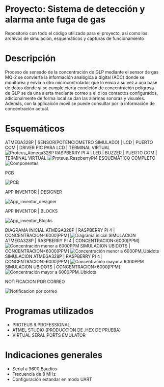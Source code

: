 # Proyecto: Sistema de detección y alarma ante fuga de gas
Repositorio con todo el código utilizado para el proyecto, así como los archivos de simulación, esquemáticos y capturas de funcionamiento
# Descripción
Proceso de sensado de la concentración de GLP mediante el sensor de gas MQ-2 se convierte la información analógica a digital (ADC) donde se monitorea y envía a otro microcontrolador que lo envía  a su vez a una base de datos donde si se cumple cierta condición de concentración peligrosa de GLP se da una alerta mediante correo a el o los contactos configurados, adicionalmente de forma local se dan las alarmas sonoras y visuales. Además, con la aplicaicón movil se puede consultar por la información de concentración actual.
# Esquemáticos
ATMEGA328P | SENSOR(POTENCIOMETRO SIMULADO) | LCD | PUERTO COM | DRIVER PIC PARA LCD | TERMINAL VIRTUAL
![Proteus_Atmega328P](https://user-images.githubusercontent.com/89809182/150249223-a9a82c03-db6e-4e3f-96e3-ba627c54beee.JPG)
RASPBERRY PI 4 | LED | BUZZER | PUERTO COM | TERMINAL VIRTUAL
![Proteus_RaspberryPi4](https://user-images.githubusercontent.com/89809182/150249245-3df12490-9ab0-4cc7-9f15-3ff802ab8145.JPG)
ESQUEMÁTICO COMPLETO
![Componentes](https://user-images.githubusercontent.com/64044895/150248963-5c36fd1f-796c-4cfc-a283-6c30e9e1a3a8.png)


PCB

![PCB](https://user-images.githubusercontent.com/64044895/149861771-b11b0451-07d5-4136-aa02-7eb56bf832ba.png)

APP INVENTOR | DESIGNER

![App_inventor_designer](https://user-images.githubusercontent.com/89809182/150061427-fdcec9fe-dfcf-4401-9c76-4183adcef6c7.JPG)

APP INVENTOR | BLOCKS

![App_inventor_Blocks](https://user-images.githubusercontent.com/89809182/150061423-c9ed1e6c-01f4-4edc-a861-1e3b16cb3298.JPG)

DIAGRAMA INICIAL ATMEGA328P | RASPBERRY PI 4 | CONCENTRACION<6000[PPM]
![Diagrama inicial](https://user-images.githubusercontent.com/89809182/150015160-7ec2cca8-eb9f-4c6d-846e-64f4e1262321.JPG)
SIMULACION ATMEGA328P | RASPBERRY PI 4 | CONCENTRACION<6000[PPM]
![Concentración menor a 6000PPM](https://user-images.githubusercontent.com/89809182/150015173-232650d2-fece-4630-9c1b-69e33936eeec.JPG)
SIMULACION UBIDOTS | CONCENTRACION<6000[PPM]
![Concentración menor a 6000PM_Ubidots](https://user-images.githubusercontent.com/89809182/150015181-61ab72ba-8f38-44f7-a210-7c3009040323.JPG)
SIMULACION ATMEGA328P | RASPBERRY PI 4 | CONCENTRACION>6000[PPM]
![Concentración mayor a 6000PPM](https://user-images.githubusercontent.com/89809182/150015201-dcc64291-88a9-4197-98a0-30593e8ffed9.JPG)
SIMULACION UBIDOTS | CONCENTRACION>6000[PPM]
![Concentración mayor a 6000PPM_Ubidots](https://user-images.githubusercontent.com/89809182/150015207-cb5864f7-2c5d-4a97-a088-a84fb342cb35.JPG)


NOTIFICACION POR CORREO

![Notificacion por correo](https://user-images.githubusercontent.com/89809182/150012136-9c262b6f-c1e9-4105-a284-812075471498.JPG)


# Programas utilizados
- PROTEUS 8 PROFESSIONAL
- ATMEL STUDIO (PRODUCCION DE .HEX DE PRUEBA)
- VIRTUAL SERAL PORTS EMULATOR
# Indicaciones generales
- Serial a 9600 Baudios
- Frecuencia de 8 MHz
- Configuración estandar en modo UART










